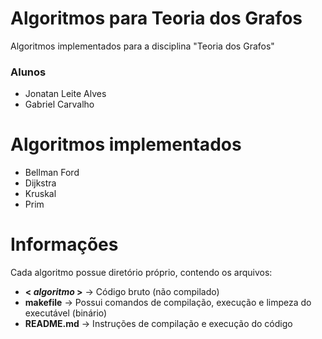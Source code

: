 # Algoritmos para Teoria dos Grafos
Algoritmos implementados para a disciplina "Teoria dos Grafos"

### Alunos
* Jonatan Leite Alves
* Gabriel Carvalho

# Algoritmos implementados
* Bellman Ford
* Dijkstra
* Kruskal
* Prim

# Informações
Cada algoritmo possue diretório próprio, contendo os arquivos: 
- **< *algoritmo* >** -> Código bruto (não compilado)
- **makefile** -> Possui comandos de compilação, execução e limpeza do executável (binário)
- **README.md** -> Instruções de compilação e execução do código
